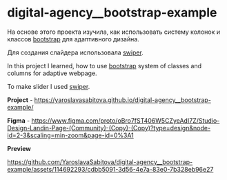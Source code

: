 # digital-agency__bootstrap-example

На основе этого проекта изучила, как использовать систему колонок и классов [bootstrap](https://getbootstrap.com/) для адаптивного дизайна. 

Для создания слайдера использовала [swiper](https://swiperjs.com/).

In this project I learned, how to use [bootstrap](https://getbootstrap.com/) system of classes and columns for adaptive webpage. 

To make slider I used [swiper](https://swiperjs.com/).

**Project** - https://yaroslavasabitova.github.io/digital-agency__bootstrap-example/

**Figma** - https://www.figma.com/proto/oBro7fST406W5CZyeAdI7Z/Studio-Design-Landin-Page-(Community)-(Copy)-(Copy)?type=design&node-id=2-3&scaling=min-zoom&page-id=0%3A1

**Preview**

https://github.com/YaroslavaSabitova/digital-agency__bootstrap-example/assets/114692293/cdbb5091-3d56-4e7a-83e0-7b328eb96e27

